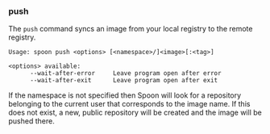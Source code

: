 ### push

The `push` command syncs an image from your local registry to the remote registry. 

```
Usage: spoon push <options> [<namespace>/]<image>[:<tag>]

<options> available:
      --wait-after-error     Leave program open after error
      --wait-after-exit      Leave program open after exit
```

If the namespace is not specified then Spoon will look for a repository belonging to the current user that corresponds to the image name. If this does not exist, a new, public repository will be created and the image will be pushed there.